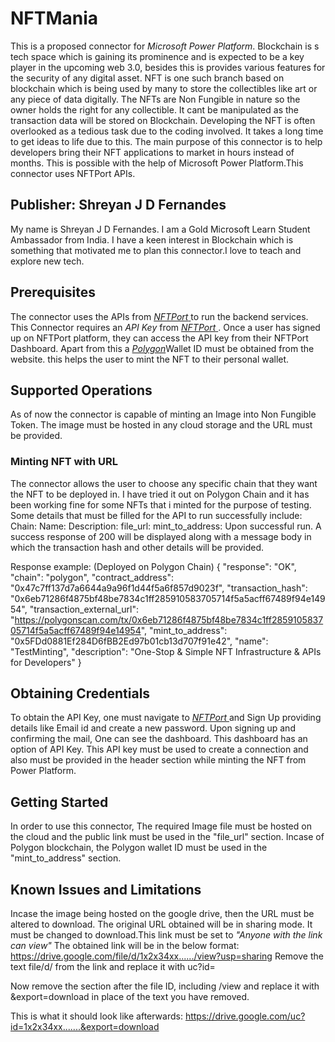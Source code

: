# NFTMania
This is a proposed connector for _Microsoft Power Platform_. Blockchain is s tech space which is gaining its prominence and is expected to be a key player in the upcoming web 3.0, besides this is provides various features for the security of any digital asset. NFT is one such branch based on blockchain which is being used by many to store the collectibles like art or any piece of data digitally. The NFTs are Non Fungible in nature so the owner holds the right for any collectible. It cant be manipulated as the transaction data will be stored on Blockchain. Developing the NFT is often overlooked as a tedious task due to the coding involved. It takes a long time to get ideas to life due to this. The main purpose of this connector is to help developers bring their NFT applications to market in hours instead of months. This is possible with the help of Microsoft Power Platform.This connector uses NFTPort APIs.

## Publisher: Shreyan J D Fernandes
My name is Shreyan J D Fernandes. I am a Gold Microsoft Learn Student Ambassador​ from India. I have a keen interest in Blockchain which is something that motivated me to plan this connector.I love to teach and explore new tech.

## Prerequisites
The connector uses the APIs from [_NFTPort_ ](https://www.nftport.xyz/)to run the backend services. This Connector requires an _API Key_ from [_NFTPort_ ](https://www.nftport.xyz/). Once a user has signed up on NFTPort platform, they can access the API key from their NFTPort Dashboard.
Apart from this a [_Polygon_](https://wallet.polygon.technology/)Wallet ID must be obtained from the website. this helps the user to mint the NFT to their personal wallet.

## Supported Operations
As of now the connector is capable of minting an Image into Non Fungible Token. The image must be hosted in any cloud storage and the URL must be provided.​

### Minting NFT with URL
The connector allows the user to choose any specific chain that they want the NFT to be deployed in. I have tried it out on Polygon Chain and it has been working fine for some NFTs that i minted for the purpose of testing.
Some details that must be filled for the API to run successfully include:
Chain:<Chain in which the user wants to publish the NFT>
Name:<The name of the particular NFT>
Description:<Description and details of the NFT being minted>
file_url:<Publicly viewable image of the Collectible to be minted as NFT. The link must be set to download and not to sharing mode>
mint_to_address:<This is the wallet address to which the Collectible will be minted as NFT>
Upon successful run. A success response of 200 will be displayed along with a message body in which the transaction hash and other details will be provided.

Response example: (Deployed on Polygon Chain)
{
  "response": "OK",
  "chain": "polygon",
  "contract_address": "0x47c7ff137d7a6644a9a96f1d44f5a6f857d9023f",
  "transaction_hash": "0x6eb71286f4875bf48be7834c1ff285910583705714f5a5acff67489f94e14954",
  "transaction_external_url": "https://polygonscan.com/tx/0x6eb71286f4875bf48be7834c1ff285910583705714f5a5acff67489f94e14954",
  "mint_to_address": "0x5FDd0881Ef284D6fBB2Ed97b01cb13d707f91e42",
  "name": "TestMinting",
  "description": "One-Stop & Simple NFT Infrastructure & APIs for Developers"
}


## Obtaining Credentials
To obtain the API Key, one must navigate to [_NFTPort_ ](https://www.nftport.xyz/) and Sign  Up providing details like Email id and create a new password. Upon signing up and confirming the mail, One can see the dashboard. This dashboard has an option of API Key. This API key must be used to create a connection and also must be provided in the header section while minting the NFT from Power Platform.

## Getting Started
In order to use this connector, The required Image file must be hosted on the cloud and the public link must be used in the "file_url" section. Incase of Polygon blockchain, the Polygon wallet ID must be used in the "mint_to_address" section.

## Known Issues and Limitations
Incase the image being hosted on the google drive, then the URL must be altered to download. The original URL obtained will be in sharing mode. It must be changed to download.This link must be set to _"Anyone with the link can view"_
The obtained link will be in the below format:
https://drive.google.com/file/d/1x2x34xx....../view?usp=sharing
Remove the text file/d/ from the link and replace it with uc?id=

Now remove the section after the file ID, including /view and replace it with &export=download in place of the text you have removed. 

This is what it should look like afterwards: https://drive.google.com/uc?id=1x2x34xx.......&export=download

